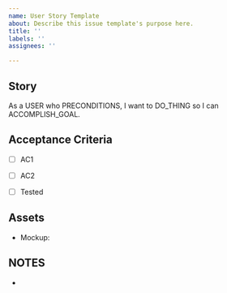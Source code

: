 ```yaml
---
name: User Story Template
about: Describe this issue template's purpose here.
title: ''
labels: ''
assignees: ''

---
```


## Story

As a USER who PRECONDITIONS, I want to DO_THING so I can ACCOMPLISH_GOAL.


## Acceptance Criteria

- [ ] AC1
- [ ] AC2
- [ ] Tested


## Assets

- Mockup: 


## NOTES

-
